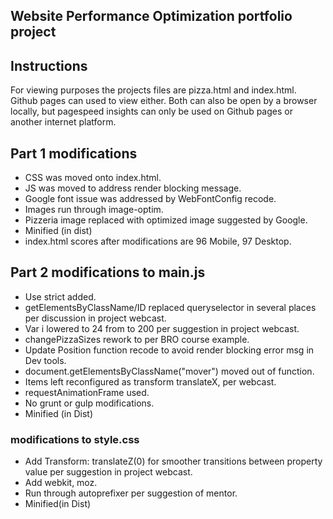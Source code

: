 ## Website Performance Optimization portfolio project

## Instructions
For viewing purposes the projects files are pizza.html and index.html. Github pages can used to view either. Both can also be open by a browser locally, but pagespeed insights can only be used on Github pages or another internet platform.

## Part 1 modifications

* CSS was moved onto index.html.
* JS was moved to address render blocking message.
* Google font issue was addressed by WebFontConfig recode.
* Images run through image-optim.
* Pizzeria image replaced with optimized image suggested by Google.
* Minified (in dist)
* index.html scores after modifications are 96 Mobile, 97 Desktop.


## Part 2 modifications to main.js

* Use strict added.
* getElementsByClassName/ID replaced queryselector in several places per discussion in project webcast.
* Var i lowered to 24 from to 200 per suggestion in project webcast.
* changePizzaSizes rework to per BRO course example.
* Update Position function recode to avoid render blocking error msg in Dev tools.
* document.getElementsByClassName("mover") moved out of function.
* Items left reconfigured as transform translateX, per webcast.
* requestAnimationFrame used. 
* No grunt or gulp modifications.
* Minified (in Dist)


### modifications to style.css
* Add Transform: translateZ(0) for smoother transitions between property value per suggestion in project webcast.
* Add webkit, moz.
* Run through autoprefixer per suggestion of mentor.
* Minified(in Dist)
